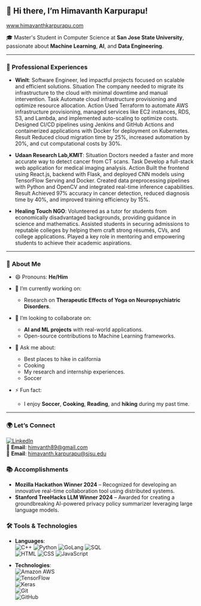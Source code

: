 ## 👋 Hi there, I’m Himavanth Karpurapu!

<!--
**himavanthkar/himavanthkar** is a ✨ _special_ ✨ repository because its `README.md` (this file) appears on your GitHub profile.
-->
www.himavanthkarpurapu.com

🎓 Master's Student in Computer Science at **San Jose State University**,
passionate about **Machine Learning**, **AI**, and **Data Engineering**.

---

### 💼 **Professional Experiences**

- **WinIt**: Software Engineer, led impactful projects focused on scalable and efficient solutions.
Situation
The company needed to migrate its infrastructure to the cloud with minimal downtime and manual intervention.
Task
Automate cloud infrastructure provisioning and optimize resource allocation.
Action
Used Terraform to automate AWS infrastructure provisioning, managed services like EC2 instances, RDS, S3, and Lambda, and implemented auto-scaling to optimize costs. Designed CI/CD pipelines using Jenkins and GitHub Actions and containerized applications with Docker for deployment on Kubernetes.
Result
Reduced cloud migration time by 25%, increased automation by 20%, and cut computational costs by 30%.

- **Udaan Research Lab,KMIT**: 
Situation
Doctors needed a faster and more accurate way to detect cancer from CT scans.
Task
Develop a full-stack web application for medical imaging analysis.
Action
Built the frontend using React.js, backend with Flask, and deployed CNN models using TensorFlow Serving and Docker. Created data preprocessing pipelines with Python and OpenCV and integrated real-time inference capabilities.
Result
Achieved 97% accuracy in cancer detection, reduced diagnosis time by 40%, and improved training efficiency by 15%.
- **Healing Touch NGO**: Volunteered as a tutor for students from economically disadvantaged backgrounds, providing guidance in science and mathematics. Assisted students in securing admissions to reputable colleges by helping them craft strong résumés, CVs, and college applications. Played a key role in mentoring and empowering students to achieve their academic aspirations.

---


### 🌟 **About Me**
- 😄 Pronouns: **He/Him**
  
- 🔭 I’m currently working on:
  - Research on **Therapeutic Effects of Yoga on Neuropsychiatric Disorders**.

- 👯 I’m looking to collaborate on:
  - **AI and ML projects** with real-world applications.
  - Open-source contributions to Machine Learning frameworks.

- 💬 Ask me about:
  - Best places to hike in california
  - Cooking
  - My research and internship experiences.
  - Soccer


- ⚡ Fun fact:
  - I enjoy **Soccer**, **Cooking**, **Reading**, and **hiking** during my past time.

---

### 🌍 **Let’s Connect**

[![LinkedIn](https://img.shields.io/badge/LinkedIn-blue?style=flat&logo=linkedin)](https://www.linkedin.com/in/himavanth-karpurapu-6907561b3)  
📧 **Email**: himvanth89@gmail.com  
📧 **Email**: himavanth.karpurapu@sjsu.edu

### 📚 Accomplishments
- **Mozilla Hackathon Winner 2024** – Recognized for developing an innovative real-time collaboration tool using distributed systems.
- **Stanford TreeHacks LLM Winner 2024** – Awarded for creating a groundbreaking AI-powered privacy policy summarizer leveraging large language models.



### 🛠 **Tools & Technologies**

- **Languages**:  
  ![C++](https://img.shields.io/badge/C++-00599C?style=flat&logo=c%2B%2B&logoColor=white)
  ![Python](https://img.shields.io/badge/Python-3776AB?style=flat&logo=python&logoColor=white)
  ![GoLang](https://img.shields.io/badge/GoLang-00ADD8?style=flat&logo=go&logoColor=white)
  ![SQL](https://img.shields.io/badge/SQL-CC2927?style=flat&logo=microsoft-sql-server&logoColor=white)  
  ![HTML](https://img.shields.io/badge/HTML-E34F26?style=flat&logo=html5&logoColor=white)
  ![CSS](https://img.shields.io/badge/CSS-1572B6?style=flat&logo=css3&logoColor=white)
  ![JavaScript](https://img.shields.io/badge/JavaScript-F7DF1E?style=flat&logo=javascript&logoColor=black)

- **Technologies**:  
  ![Amazon AWS](https://img.shields.io/badge/Amazon%20AWS-232F3E?style=flat&logo=amazon-aws&logoColor=white)  
  ![TensorFlow](https://img.shields.io/badge/TensorFlow-FF6F00?style=flat&logo=tensorflow&logoColor=white)  
  ![Keras](https://img.shields.io/badge/Keras-D00000?style=flat&logo=keras&logoColor=white)  
  ![Git](https://img.shields.io/badge/Git-F05032?style=flat&logo=git&logoColor=white)  
  ![GitHub](https://img.shields.io/badge/GitHub-181717?style=flat&logo=github&logoColor=white)  

